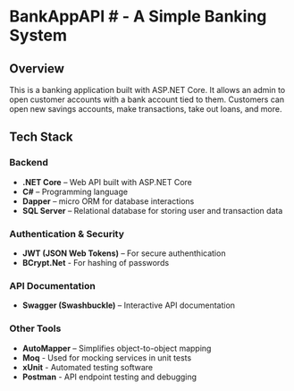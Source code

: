 # BankAppAPI # - A Simple Banking System

## Overview ##
This is a banking application built with ASP.NET Core. It allows an admin to open customer accounts with a bank account tied to them. Customers can open new savings accounts, make transactions, take out loans, and more.

## Tech Stack ##
  
### **Backend**
- **.NET Core** – Web API built with ASP.NET Core
- **C#** – Programming language
- **Dapper** – micro ORM for database interactions
- **SQL Server** – Relational database for storing user and transaction data

### **Authentication & Security**
- **JWT (JSON Web Tokens)** – For secure authenthication
- **BCrypt.Net** - For hashing of passwords

### **API Documentation**
- **Swagger (Swashbuckle)** – Interactive API documentation

### **Other Tools**
- **AutoMapper** – Simplifies object-to-object mapping
- **Moq** - Used for mocking services in unit tests
- **xUnit** - Automated testing software
- **Postman** - API endpoint testing and debugging
